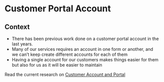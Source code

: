 # Customer Portal Account

## Context
- There has been previous work done on a customer portal account in the last years. 
- Many of our services requires an account in one form or another, and we can’t keep create different accounts for each of them
- Having a single account for our customers makes things easier for them but also for us as it will be easier to maintain


Read the current research on [Customer Account and Portal](https://scotent.notion.site/scotent/Customer-Portal-6f233d5d4b7c42bf8d49200b5fbc8460) 

<link rel="canonical" href="http://example.com/">
